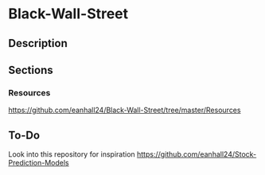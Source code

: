 # Black-Wall-Street
## Description

## Sections
### Resources
https://github.com/eanhall24/Black-Wall-Street/tree/master/Resources

## To-Do
Look into this repository for inspiration https://github.com/eanhall24/Stock-Prediction-Models


